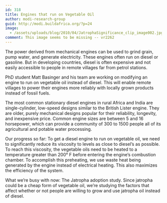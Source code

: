 ```yaml
---
id: 318
title: Engines that run on Vegetable Oil
author: modi-research-group
guid: http://modi.buildafrica.org/?p=24
image:
  - /assets/uploads/blog/2010/04/JatrophaSignificance_clip_image002.jpg
comment: This image seems to be missing -- vr2262
---
```

The power derived from mechanical engines can be used to grind grain, pump water, and generate electricity. These engines often run on diesel or gasoline. But in developing countries, diesel is often expensive and not easily accessible to people in remote villages far from petrol stations. 

PhD student Matt Basinger and his team are working on modifying an engine to run on vegetable oil instead of diesel. This will enable remote villages to power their engines more reliably with locally grown products instead of fossil fuels. 

The most common stationary diesel engines in rural Africa and India are single-cylinder, low-speed designs similar to the British Lister engine. They are older, purely mechanical designs popular for their reliability, longevity, and inexpensive price. Common engine sizes are between 5 and 16 horsepower, which can provide a community of 300 to 1500 people all of its agricultural and potable water processing. 

Our progress so far: To get a diesel engine to run on vegetable oil, we need to significantly reduce its viscosity to levels as close to diesel&#8217;s as possible. To reach this viscosity, the vegetable oils need to be heated to a temperature greater than 200° F before entering the engine&#8217;s combustion chamber. To accomplish this preheating, we use waste heat being generated by the engine instead of electrical heating. This also maximizes the efficiency of the system. 

What we&#8217;re busy with now: The Jatropha adoption study. Since jatropha could be a cheap form of vegetable oil, we&#8217;re studying the factors that affect whether or not people are willing to grow and use jatropha oil instead of diesel.

